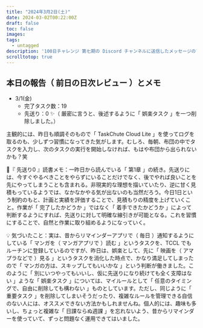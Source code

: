 ```yaml
---
title: "2024年3月2日(土)"
date: 2024-03-02T00:22:00Z
draft: false
toc: false
images:
tags: 
  - untagged
description: '100日チャレンジ 第七期の Discord チャンネルに送信したメッセージのアーカイブ'
scrolltotop: true
---
```


## 本日の報告（ 前日の日次レビュー ）とメモ

- 3/1(金)
  - 完了タスク数：19
  - 先送り：0 ✨（ 厳密に言うと、後述するように「 娯楽タスク 」を一つ削除しました。）

主観的には、昨日も順調そのもので「 TaskChute Cloud Lite 」を使ってログを取るのも、少しずつ習慣になってきた気がします。むしろ、毎朝、布団の中でタスクを入力し、次のタスクの実行を開始しなければ、もはや布団から出られないかも？笑

🔖『 先送り0 』読書メモ：一昨日から読んでいる「 第1章 」の続き。先送りには、今すぐやるべきことをやらずにいることだけでなく、後でやれば良いことを先にやってしまうことも含まれる。非現実的な理想を描いていたり、逆に甘く見積もっているようでは、なかなかやる気が出ないのも当然だろう。今日1日という制約のもと、計画と実績を評価することで、見積もりの精度を上げていくこと。作業が「 完了したかどうか 」ではなく「 着手できたかどうか 」によって判断するようにすれば、先送りに対して明確な線引きが可能となる。これを習慣にすることで、自然と作業に取り組めるようになっていく。

💡 気づいたこと：実は、昔からリマインダーアプリで（ 毎日 ）通知するようにしている「 マンガを（ マンガアプリで ）読む 」というタスクを、TCCL でもルーチンに登録しているのですが、昨日は、娯楽として、先に「 映画を（ アマプラなどで ）見る 」というタスクを消化した時点で、かなり満足してしまったので「 マンガの方は、スキップしてもいいかな 」という判断が働きました。このように「 別にいつやってもいいし、仮に先送りになり続けても全く支障はない 」ような「 娯楽タスク 」については、マイルールとして「 任意のタイミングで、自由に削除しても構わない 」ものとしています。ただし、同じように「 重要タスク 」を削除してしまいそうだったり、複雑なルールを管理できる自信のない人には、オススメできない方法かもしれませんね。個人的には、趣味も多いし、ちょっと複雑な「 日課ならぬ週課 」を忘れないよう、昔からリマインダーを使っていて、ずっと問題なく運用できてはいました。

